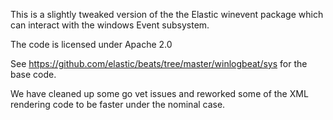 This is a slightly tweaked version of the the Elastic winevent package which can interact with the windows Event subsystem.

The code is licensed under Apache 2.0

See https://github.com/elastic/beats/tree/master/winlogbeat/sys for the base code.

We have cleaned up some go vet issues and reworked some of the XML rendering code to be faster under the nominal case.
